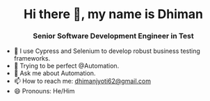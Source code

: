 <h1 align="center"> Hi there 👋, my name is Dhiman</h1>
<h3 align="center"> Senior Software Development Engineer in Test</h3>


- 🔭 I use Cypress and Selenium to develop robust business testing frameworks.
- 🌱 Trying to be perfect @Automation.
- 💬 Ask me about Automation.
- 📫 How to reach me: dhimanjyoti62@gmail.com
- 😄 Pronouns: He/Him





